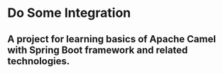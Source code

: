 # Do Some Integration
## A project for learning basics of Apache Camel with Spring Boot framework and related technologies.

